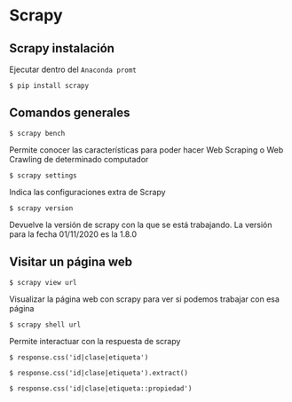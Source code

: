 # Scrapy
## Scrapy instalación

Ejecutar dentro del `Anaconda promt`
```
$ pip install scrapy
```
## Comandos generales

```
$ scrapy bench
```
Permite conocer las características para poder hacer Web Scraping o Web Crawling de determinado computador

```
$ scrapy settings
```
Indica las configuraciones extra de Scrapy
```
$ scrapy version
```
Devuelve la versión de scrapy con la que se está trabajando.
La versión para la fecha 01/11/2020 es la 1.8.0

## Visitar un página web
```
$ scrapy view url
```

Visualizar la página web con scrapy para ver si podemos trabajar con esa página


```
$ scrapy shell url
```

Permite interactuar con la respuesta de scrapy


```
$ response.css('id|clase|etiqueta')
```


```
$ response.css('id|clase|etiqueta').extract()
```


```
$ response.css('id|clase|etiqueta::propiedad')
```



